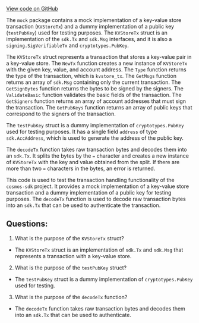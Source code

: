 [View code on GitHub](https://github.com/cosmos/cosmos-sdk/blob/main/server/mock/tx.go)

The `mock` package contains a mock implementation of a key-value store transaction (`KVStoreTx`) and a dummy implementation of a public key (`testPubKey`) used for testing purposes. The `KVStoreTx` struct is an implementation of the `sdk.Tx` and `sdk.Msg` interfaces, and it is also a `signing.SigVerifiableTx` and `cryptotypes.PubKey`. 

The `KVStoreTx` struct represents a transaction that stores a key-value pair in a key-value store. The `NewTx` function creates a new instance of `KVStoreTx` with the given key, value, and account address. The `Type` function returns the type of the transaction, which is `kvstore_tx`. The `GetMsgs` function returns an array of `sdk.Msg` containing only the current transaction. The `GetSignBytes` function returns the bytes to be signed by the signers. The `ValidateBasic` function validates the basic fields of the transaction. The `GetSigners` function returns an array of account addresses that must sign the transaction. The `GetPubKeys` function returns an array of public keys that correspond to the signers of the transaction.

The `testPubKey` struct is a dummy implementation of `cryptotypes.PubKey` used for testing purposes. It has a single field `address` of type `sdk.AccAddress`, which is used to generate the address of the public key.

The `decodeTx` function takes raw transaction bytes and decodes them into an `sdk.Tx`. It splits the bytes by the `=` character and creates a new instance of `KVStoreTx` with the key and value obtained from the split. If there are more than two `=` characters in the bytes, an error is returned.

This code is used to test the transaction handling functionality of the `cosmos-sdk` project. It provides a mock implementation of a key-value store transaction and a dummy implementation of a public key for testing purposes. The `decodeTx` function is used to decode raw transaction bytes into an `sdk.Tx` that can be used to authenticate the transaction.
## Questions: 
 1. What is the purpose of the `KVStoreTx` struct?
- The `KVStoreTx` struct is an implementation of `sdk.Tx` and `sdk.Msg` that represents a transaction with a key-value store.

2. What is the purpose of the `testPubKey` struct?
- The `testPubKey` struct is a dummy implementation of `cryptotypes.PubKey` used for testing.

3. What is the purpose of the `decodeTx` function?
- The `decodeTx` function takes raw transaction bytes and decodes them into an `sdk.Tx` that can be used to authenticate.